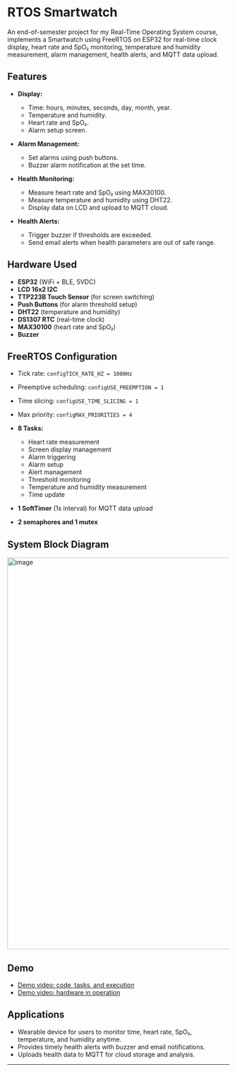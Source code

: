 # RTOS Smartwatch

An end-of-semester project for my Real-Time Operating System course, implements a Smartwatch using FreeRTOS on ESP32 for real-time clock display, heart rate and SpO₂ monitoring, temperature and humidity measurement, alarm management, health alerts, and MQTT data upload.

## Features

* **Display:**

  * Time: hours, minutes, seconds, day, month, year.
  * Temperature and humidity.
  * Heart rate and SpO₂.
  * Alarm setup screen.
* **Alarm Management:**

  * Set alarms using push buttons.
  * Buzzer alarm notification at the set time.
* **Health Monitoring:**

  * Measure heart rate and SpO₂ using MAX30100.
  * Measure temperature and humidity using DHT22.
  * Display data on LCD and upload to MQTT cloud.
* **Health Alerts:**

  * Trigger buzzer if thresholds are exceeded.
  * Send email alerts when health parameters are out of safe range.

##  Hardware Used

* **ESP32** (WiFi + BLE, 5VDC)
* **LCD 16x2 I2C**
* **TTP223B Touch Sensor** (for screen switching)
* **Push Buttons** (for alarm threshold setup)
* **DHT22** (temperature and humidity)
* **DS1307 RTC** (real-time clock)
* **MAX30100** (heart rate and SpO₂)
* **Buzzer**

##  FreeRTOS Configuration

* Tick rate: `configTICK_RATE_HZ = 1000Hz`
* Preemptive scheduling: `configUSE_PREEMPTION = 1`
* Time slicing: `configUSE_TIME_SLICING = 1`
* Max priority: `configMAX_PRIORITIES = 4`
* **8 Tasks:**

  * Heart rate measurement
  * Screen display management
  * Alarm triggering
  * Alarm setup
  * Alert management
  * Threshold monitoring
  * Temperature and humidity measurement
  * Time update
* **1 SoftTimer** (1s interval) for MQTT data upload
* **2 semaphores and 1 mutex**

##  System Block Diagram

<img width="1337" height="886" alt="image" src="https://github.com/user-attachments/assets/6409d6ff-2d9a-4517-a28c-6fa93f32a916" />


## Demo

* [Demo video: code, tasks, and execution](https://www.youtube.com/watch?v=j3JlXlQpY2I)
* [Demo video: hardware in operation](https://www.youtube.com/watch?v=rDHCBnv8ca0)

## Applications

* Wearable device for users to monitor time, heart rate, SpO₂, temperature, and humidity anytime.
* Provides timely health alerts with buzzer and email notifications.
* Uploads health data to MQTT for cloud storage and analysis.

---
